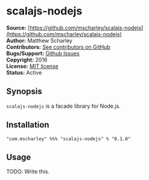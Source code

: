 # scalajs-nodejs

**Source:** [https://github.com/mscharley/scalajs-nodejs](https://github.com/mscharley/scalajs-nodejs)  
**Author:** Matthew Scharley  
**Contributors:** [See contributors on GitHub][gh-contrib]  
**Bugs/Support:** [Github Issues][gh-issues]  
**Copyright:** 2016  
**License:** [MIT license][license]  
**Status:** Active

## Synopsis

`scalajs-nodejs` is a facade library for Node.js.

## Installation

    "com.mscharley" %%% "scalajs-nodejs" % "0.1.0"

## Usage

TODO: Write this.

  [gh-contrib]: https://github.com/mscharley/scalajs-nodejs/graphs/contributors
  [gh-issues]: https://github.com/mscharley/scalajs-nodejs/issues
  [license]: https://github.com/mscharley/scalajs-nodejs/blob/master/LICENSE
